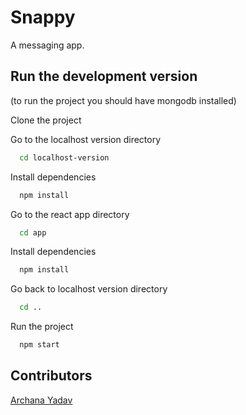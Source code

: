 
# Snappy

A messaging app.

## Run the development version
(to run the project you should have mongodb installed)

Clone the project

Go to the localhost version directory

```bash
  cd localhost-version
```

Install dependencies

```bash
  npm install
```

Go to the react app directory

```bash
  cd app
```

Install dependencies

```bash
  npm install
```

Go back to localhost version directory

```bash
  cd ..
```
Run the project

```bash
  npm start
```
## Contributors

[Archana Yadav](https://github.com/ArchanaY1203)
